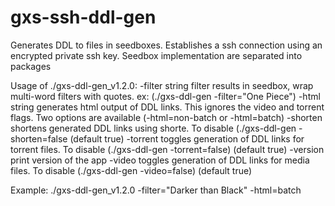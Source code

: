 # gxs-ssh-ddl-gen

Generates DDL to files in seedboxes.
Establishes a ssh connection using an encrypted private ssh key.
Seedbox implementation are separated into packages

Usage of ./gxs-ddl-gen_v1.2.0:
  -filter string
    	filter results in seedbox, wrap multi-word filters with quotes. ex: (./gxs-ddl-gen -filter="One Piece")
  -html string
    	generates html output of DDL links. This ignores the video and torrent flags. 
    	Two options are available (-html=non-batch or -html=batch)
  -shorten
    	shortens generated DDL links using shorte. To disable (./gxs-ddl-gen -shorten=false (default true)
  -torrent
    	toggles generation of DDL links for torrent files. To disable (./gxs-ddl-gen -torrent=false) (default true)
  -version
    	print version of the app
  -video
    	toggles generation of DDL links for media files. To disable (./gxs-ddl-gen -video=false) (default true)

Example:
./gxs-ddl-gen_v1.2.0 -filter="Darker than Black" -html=batch